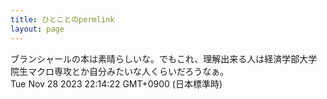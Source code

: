 ```yaml
---
title: ひとことのpermlink
layout: page
---
```

<div class="box" dt="1701177262169">
  ブランシャールの本は素晴らしいな。でもこれ、理解出来る人は経済学部大学院生マクロ専攻とか自分みたいな人くらいだろうなぁ。
  <div class="content is-small">Tue Nov 28 2023 22:14:22 GMT+0900 (日本標準時)</div>
</div>
